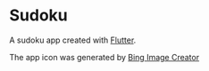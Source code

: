 # Sudoku

A sudoku app created with [Flutter](https://github.com/flutter/flutter).

The app icon was generated by [Bing Image Creator](https://www.bing.com/images/create)
